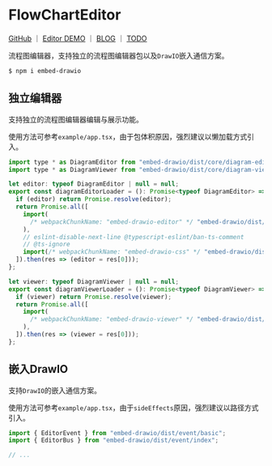 # FlowChartEditor

<p>
<a href="https://github.com/WindrunnerMax/FlowChartEditor">GitHub</a>
<span>｜</span>
<a href="https://windrunnermax.github.io/FlowChartEditor/">Editor DEMO</a>
<span>｜</span>
<a href="https://github.com/WindrunnerMax/EveryDay/blob/master/Plugin/基于drawio构建流程图编辑器.md">BLOG</a>
<span>｜</span>
<a href="./TODO.md">TODO</a>
</p>


流程图编辑器，支持独立的流程图编辑器包以及`DrawIO`嵌入通信方案。  

```bash
$ npm i embed-drawio
```
## 独立编辑器
支持独立的流程图编辑器编辑与展示功能。

使用方法可参考`example/app.tsx`，由于包体积原因，强烈建议以懒加载方式引入。

```js
import type * as DiagramEditor from "embed-drawio/dist/core/diagram-editor";
import type * as DiagramViewer from "embed-drawio/dist/core/diagram-viewer";

let editor: typeof DiagramEditor | null = null;
export const diagramEditorLoader = (): Promise<typeof DiagramEditor> => {
  if (editor) return Promise.resolve(editor);
  return Promise.all([
    import(
      /* webpackChunkName: "embed-drawio-editor" */ "embed-drawio/dist/core/diagram-editor"
    ),
    // eslint-disable-next-line @typescript-eslint/ban-ts-comment
    // @ts-ignore
    import(/* webpackChunkName: "embed-drawio-css" */ "embed-drawio/dist/index.css"),
  ]).then(res => (editor = res[0]));
};

let viewer: typeof DiagramViewer | null = null;
export const diagramViewerLoader = (): Promise<typeof DiagramViewer> => {
  if (viewer) return Promise.resolve(viewer);
  return Promise.all([
    import(
      /* webpackChunkName: "embed-drawio-viewer" */ "embed-drawio/dist/core/diagram-viewer"
    ),
  ]).then(res => (viewer = res[0]));
};
```

## 嵌入DrawIO
支持`DrawIO`的嵌入通信方案。

使用方法可参考`example/app.tsx`，由于`sideEffects`原因，强烈建议以路径方式引入。


```js
import { EditorEvent } from "embed-drawio/dist/event/basic";
import { EditorBus } from "embed-drawio/dist/event/index";

// ...
```
